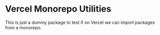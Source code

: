 # Vercel Monorepo Utilities

This is just a dummy package to test if on Vercel we can import packages from a monorepo.
